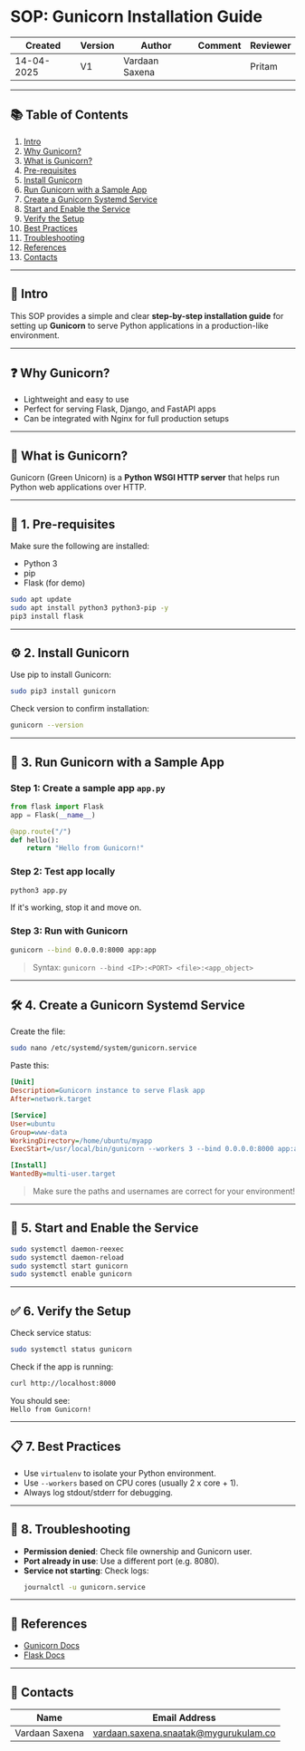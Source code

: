 # SOP: Gunicorn Installation Guide

| Created     | Version | Author         | Comment | Reviewer |
|-------------|---------|----------------|---------|----------|
| 14-04-2025  | V1      | Vardaan Saxena |         | Pritam   |

---

## 📚 Table of Contents

1. [Intro](#-intro)  
2. [Why Gunicorn?](#-why-gunicorn)  
3. [What is Gunicorn?](#-what-is-gunicorn)  
4. [Pre-requisites](#-1-pre-requisites)  
5. [Install Gunicorn](#-2-install-gunicorn)  
6. [Run Gunicorn with a Sample App](#-3-run-gunicorn-with-a-sample-app)  
7. [Create a Gunicorn Systemd Service](#-4-create-a-gunicorn-systemd-service)  
8. [Start and Enable the Service](#-5-start-and-enable-the-service)  
9. [Verify the Setup](#-6-verify-the-setup)  
10. [Best Practices](#-7-best-practices)  
11. [Troubleshooting](#-8-troubleshooting)  
12. [References](#-references)  
13. [Contacts](#-contacts)  
 

---

## 📌 Intro

This SOP provides a simple and clear **step-by-step installation guide** for setting up **Gunicorn** to serve Python applications in a production-like environment.

---

## ❓ Why Gunicorn?

- Lightweight and easy to use
- Perfect for serving Flask, Django, and FastAPI apps
- Can be integrated with Nginx for full production setups

---

## 📖 What is Gunicorn?

Gunicorn (Green Unicorn) is a **Python WSGI HTTP server** that helps run Python web applications over HTTP.

---

## 🧰 1. Pre-requisites

Make sure the following are installed:

- Python 3
- pip
- Flask (for demo)

```bash
sudo apt update
sudo apt install python3 python3-pip -y
pip3 install flask
```

---

## ⚙️ 2. Install Gunicorn

Use pip to install Gunicorn:

```bash
sudo pip3 install gunicorn
```

Check version to confirm installation:

```bash
gunicorn --version
```

---

## 🚀 3. Run Gunicorn with a Sample App

### Step 1: Create a sample app `app.py`

```python
from flask import Flask
app = Flask(__name__)

@app.route("/")
def hello():
    return "Hello from Gunicorn!"
```

### Step 2: Test app locally

```bash
python3 app.py
```

If it's working, stop it and move on.

### Step 3: Run with Gunicorn

```bash
gunicorn --bind 0.0.0.0:8000 app:app
```

> Syntax: `gunicorn --bind <IP>:<PORT> <file>:<app_object>`

---

## 🛠️ 4. Create a Gunicorn Systemd Service

Create the file:

```bash
sudo nano /etc/systemd/system/gunicorn.service
```

Paste this:

```ini
[Unit]
Description=Gunicorn instance to serve Flask app
After=network.target

[Service]
User=ubuntu
Group=www-data
WorkingDirectory=/home/ubuntu/myapp
ExecStart=/usr/local/bin/gunicorn --workers 3 --bind 0.0.0.0:8000 app:app

[Install]
WantedBy=multi-user.target
```

> Make sure the paths and usernames are correct for your environment!

---

## 🔁 5. Start and Enable the Service

```bash
sudo systemctl daemon-reexec
sudo systemctl daemon-reload
sudo systemctl start gunicorn
sudo systemctl enable gunicorn
```

---

## ✅ 6. Verify the Setup

Check service status:

```bash
sudo systemctl status gunicorn
```

Check if the app is running:

```bash
curl http://localhost:8000
```

You should see:  
`Hello from Gunicorn!`

---

## 📋 7. Best Practices

- Use `virtualenv` to isolate your Python environment.
- Use `--workers` based on CPU cores (usually 2 x core + 1).
- Always log stdout/stderr for debugging.

---

## 🧯 8. Troubleshooting

- **Permission denied**: Check file ownership and Gunicorn user.
- **Port already in use**: Use a different port (e.g. 8080).
- **Service not starting**: Check logs:
  ```bash
  journalctl -u gunicorn.service
  ```

---

## 🔗 References

- [Gunicorn Docs](https://docs.gunicorn.org)
- [Flask Docs](https://flask.palletsprojects.com)

---

## 📇 Contacts

| Name           | Email Address                                 |
|----------------|-----------------------------------------------|
| Vardaan Saxena | vardaan.saxena.snaatak@mygurukulam.co         |
